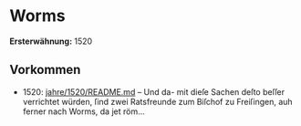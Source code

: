 # Worms

**Ersterwähnung:** 1520

## Vorkommen
- 1520: [jahre/1520/README.md](../jahre/1520/README.md) – Und da-
mit dieſe Sachen deſto beſſer verrichtet würden, ſind zwei
Ratsfreunde zum Biſchof zu Freiſingen, auh ferner nach
Worms, da jet röm...
